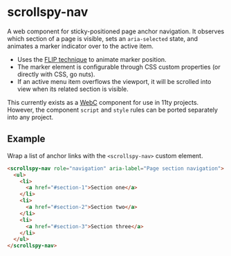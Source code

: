 # scrollspy-nav

A web component for sticky-positioned page anchor navigation. It observes which section of a page is visible, sets an `aria-selected` state, and animates a marker indicator over to the active item.

- Uses the [FLIP technique](https://css-tricks.com/animating-layouts-with-the-flip-technique/) to animate marker position.
- The marker element is configurable through CSS custom properties (or directly with CSS, go nuts).
- If an active menu item overflows the viewport, it will be scrolled into view when its related section is visible.

This currently exists as a [WebC](https://www.11ty.dev/docs/languages/webc/) component for use in 11ty projects. However, the component `script` and `style` rules can be ported separately into any project.

## Example

Wrap a list of anchor links with the `<scrollspy-nav>` custom element.

```html
<scrollspy-nav role="navigation" aria-label="Page section navigation">
  <ul>
    <li>
      <a href="#section-1">Section one</a>
    </li>
    <li>
      <a href="#section-2">Section two</a>
    </li>
    <li>
      <a href="#section-3">Section three</a>
    </li>
  </ul>
</scrollspy-nav>
```
